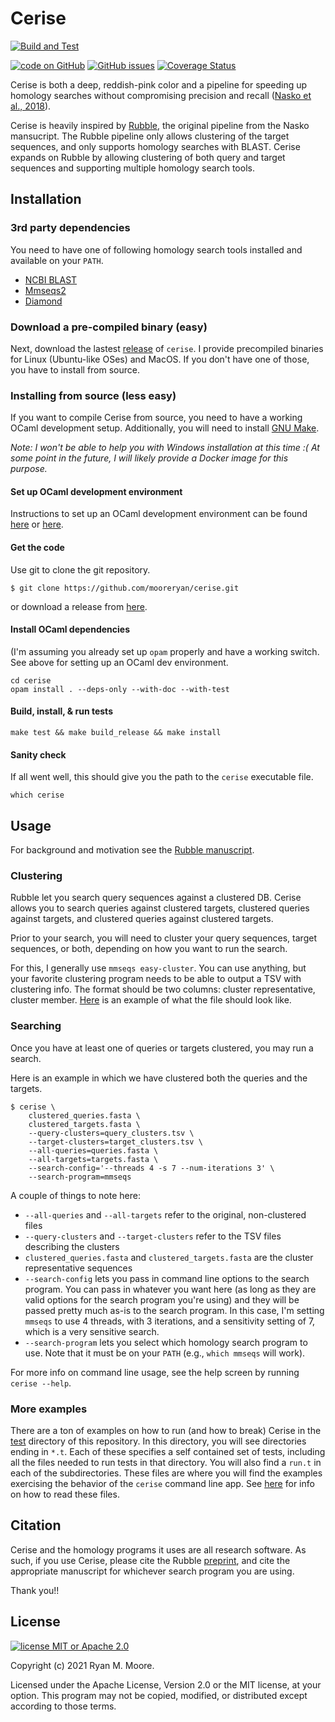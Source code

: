 # Cerise

[![Build and Test](https://github.com/mooreryan/cerise/actions/workflows/build_and_test.yml/badge.svg?branch=main)](https://github.com/mooreryan/cerise/actions/workflows/build_and_test.yml)

[![code on GitHub](https://img.shields.io/badge/code-GitHub-blue)](https://github.com/mooreryan/cerise) [![GitHub issues](https://img.shields.io/github/issues/mooreryan/cerise)](https://github.com/mooreryan/cerise/issues) [![Coverage Status](https://coveralls.io/repos/github/mooreryan/cerise/badge.svg?branch=main)](https://coveralls.io/github/mooreryan/cerise?branch=main)

Cerise is both a deep, reddish-pink color and a pipeline for speeding up homology searches without compromising precision and recall ([Nasko et al., 2018](https://doi.org/10.1101/426098)).

Cerise is heavily inspired by [Rubble](https://github.com/dnasko/rubble), the original pipeline from the Nasko mansucript.  The Rubble pipeline only allows clustering of the target sequences, and only supports homology searches with BLAST.  Cerise expands on Rubble by allowing clustering of both query and target sequences and supporting multiple homology search tools.

## Installation

### 3rd party dependencies

You need to have one of following homology search tools installed and available on your `PATH`.

* [NCBI BLAST](https://blast.ncbi.nlm.nih.gov/Blast.cgi?PAGE_TYPE=BlastDocs&DOC_TYPE=Download)
* [Mmseqs2](https://github.com/soedinglab/MMseqs2)
* [Diamond](https://github.com/bbuchfink/diamond)

### Download a pre-compiled binary (easy)

Next, download the lastest [release](https://github.com/mooreryan/pasv/releases/latest) of `cerise`.  I provide precompiled binaries for Linux (Ubuntu-like OSes) and MacOS.  If you don't have one of those, you have to install from source.

### Installing from source (less easy)

If you want to compile Cerise from source, you need to have a working OCaml development setup.  Additionally, you will need to install [GNU Make](https://www.gnu.org/software/make/).

*Note: I won't be able to help you with Windows installation at this time :( At some point in the future, I will likely provide a Docker image for this purpose.*

#### Set up OCaml development environment

Instructions to set up an OCaml development environment can be found [here](https://ocaml.org/learn/tutorials/up_and_running.html) or [here](https://dev.realworldocaml.org/install.html).

#### Get the code

Use git to clone the git repository.

```
$ git clone https://github.com/mooreryan/cerise.git
```

or download a release from [here](https://github.com/mooreryan/pasv/releases).

#### Install OCaml dependencies

(I'm assuming you already set up `opam` properly and have a working switch.  See above for setting up an OCaml dev environment.

```
cd cerise
opam install . --deps-only --with-doc --with-test
```

#### Build, install, & run tests

```
make test && make build_release && make install
```

#### Sanity check

If all went well, this should give you the path to the `cerise` executable file.

```
which cerise
```

## Usage

For background and motivation see the [Rubble manuscript](https://doi.org/10.1101/426098).

### Clustering

Rubble let you search query sequences against a clustered DB.  Cerise allows you to search queries against clustered targets, clustered queries against targets, and clustered queries against clustered targets.

Prior to your search, you will need to cluster your query sequences, target sequences, or both, depending on how you want to run the search.

For this, I generally use `mmseqs easy-cluster`.  You can use anything, but your favorite clustering program needs to be able to output a TSV with clustering info.  The format should be two columns: cluster representative, cluster member.  [Here](https://github.com/mooreryan/cerise/blob/readme/cerise/test/mmseqs_search.t/query_clusters.tsv) is an example of what the file should look like.

### Searching

Once you have at least one of queries or targets clustered, you may run a search.

Here is an example in which we have clustered both the queries and the targets.

```
$ cerise \
    clustered_queries.fasta \
    clustered_targets.fasta \
    --query-clusters=query_clusters.tsv \
    --target-clusters=target_clusters.tsv \
    --all-queries=queries.fasta \
    --all-targets=targets.fasta \
    --search-config='--threads 4 -s 7 --num-iterations 3' \
    --search-program=mmseqs
```

A couple of things to note here:

* `--all-queries` and `--all-targets` refer to the original, non-clustered files
* `--query-clusters` and `--target-clusters` refer to the TSV files describing the clusters
* `clustered_queries.fasta` and `clustered_targets.fasta` are the cluster representative sequences
* `--search-config` lets you pass in command line options to the search program.  You can pass in whatever you want here (as long as they are valid options for the search program you're using) and they will be passed pretty much as-is to the search program. In this case, I'm setting `mmseqs` to use 4 threads, with 3 iterations, and a sensitivity setting of 7, which is a very sensitive search.
* `--search-program` lets you select which homology search program to use.  Note that it must be on your `PATH` (e.g., `which mmseqs` will work).

For more info on command line usage, see the help screen by running `cerise --help`.

### More examples

There are a ton of examples on how to run (and how to break) Cerise in the [test](https://github.com/mooreryan/cerise/tree/main/cerise/test) directory of this repository.  In this directory, you will see directories ending in `*.t`.  Each of these specifies a self contained set of tests, including all the files needed to run tests in that directory.  You will also find a `run.t` in each of the subdirectories.  These files are where you will find the examples exercising the behavior of the `cerise` command line app.  See [here](https://bitheap.org/cram/) for info on how to read these files.

## Citation

Cerise and the homology programs it uses are all research software.  As such, if you use Cerise, please cite the Rubble [preprint](https://doi.org/10.1101/426098), and cite the appropriate manuscript for whichever search program you are using.

Thank you!!

## License

[![license MIT or Apache
2.0](https://img.shields.io/badge/license-MIT%20or%20Apache%202.0-blue)](https://github.com/mooreryan/pasv)

Copyright (c) 2021 Ryan M. Moore.

Licensed under the Apache License, Version 2.0 or the MIT license, at your option. This program may not be copied, modified, or distributed except according to those terms.
